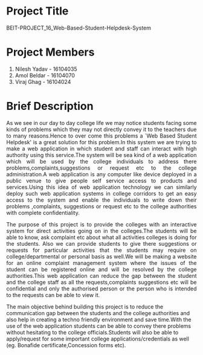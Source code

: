 # Project Title
BEIT-PROJECT_16_Web-Based-Student-Helpdesk-System
# Project Members
1) Nilesh Yadav - 16104035
2) Amol Beldar - 16104070
3) Viraj Ghag - 16104024
# Brief Description
<p align="justify">
As we see in our day to day college life we may notice students facing some kinds of problems which they may not directly convey it to the teachers due to many reasons.Hence to over come this problems a `Web Based Student Helpdesk' is a great solution for this problem.In this system we are trying to make a web application in which student and staff can interact with high authority using this service.The system will be sea kind of a web application which will be used by the college individuals to address there problems,complaints,suggestions or request etc to the college administration.A web application is any computer like device deployed in a public venue to give people self service access to products and services.Using this idea of web application technology we can similarly deploy such web application systems in college corridors to get an easy access to the system and enable the individuals to write down their problems ,complaints, suggestions or request etc to the college authorities with complete confidentiality.

<p align="justify">
The purpose of this project is to provide the colleges with an interactive system for direct activities going on in the colleges.The students will be able to know, ask complaint etc about what all activities colleges is doing for the students. Also we can provide students to give there suggestions or requests for particular activities that the students may require on college/departmental or personal basis as well.We will be making a website for an online complaint management system where the issues of the student can be registered online and will be resolved by the college authorities.This web application can reduce the gap between the student and the college staff as all the requests,complaints suggestions etc will be confidential and only the authorised person or the person who is intended to the requests can be able to view it.



The main objective behind building this project is to reduce the communication gap between the students and the college authorities and also help in creating a techno friendly environment and save time.With the use of the web application students can be able to convey there problems without hesitating to the college officials.Students will also be able to apply/request for some important college applications/credentials as well (eg. Bonafide certificate,Concession forms etc).
</p>


